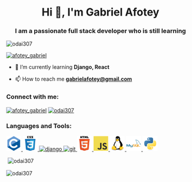 <h1 align="center">Hi 👋, I'm Gabriel Afotey</h1>
<h3 align="center">I am a passionate full stack developer who is still learning</h3>

<p align="left"> <img src="https://komarev.com/ghpvc/?username=odai307&label=Profile%20views&color=0e75b6&style=flat" alt="odai307" /> </p>

<p align="left"> <a href="https://twitter.com/afotey_gabriel" target="blank"><img src="https://img.shields.io/twitter/follow/afotey_gabriel?logo=twitter&style=for-the-badge" alt="afotey_gabriel" /></a> </p>

- 🌱 I’m currently learning **Django, React**

- 📫 How to reach me **gabrielafotey@gmail.com**

<h3 align="left">Connect with me:</h3>
<p align="left">
<a href="https://twitter.com/afotey_gabriel" target="blank"><img align="center" src="https://raw.githubusercontent.com/rahuldkjain/github-profile-readme-generator/master/src/images/icons/Social/twitter.svg" alt="afotey_gabriel" height="30" width="40" /></a>
<a href="https://www.leetcode.com/odai307" target="blank"><img align="center" src="https://raw.githubusercontent.com/rahuldkjain/github-profile-readme-generator/master/src/images/icons/Social/leet-code.svg" alt="odai307" height="30" width="40" /></a>
</p>

<h3 align="left">Languages and Tools:</h3>
<p align="left"> <a href="https://www.cprogramming.com/" target="_blank" rel="noreferrer"> <img src="https://raw.githubusercontent.com/devicons/devicon/master/icons/c/c-original.svg" alt="c" width="40" height="40"/> </a> <a href="https://www.w3schools.com/css/" target="_blank" rel="noreferrer"> <img src="https://raw.githubusercontent.com/devicons/devicon/master/icons/css3/css3-original-wordmark.svg" alt="css3" width="40" height="40"/> </a> <a href="https://www.djangoproject.com/" target="_blank" rel="noreferrer"> <img src="https://cdn.worldvectorlogo.com/logos/django.svg" alt="django" width="40" height="40"/> </a> <a href="https://git-scm.com/" target="_blank" rel="noreferrer"> <img src="https://www.vectorlogo.zone/logos/git-scm/git-scm-icon.svg" alt="git" width="40" height="40"/> </a> <a href="https://www.w3.org/html/" target="_blank" rel="noreferrer"> <img src="https://raw.githubusercontent.com/devicons/devicon/master/icons/html5/html5-original-wordmark.svg" alt="html5" width="40" height="40"/> </a> <a href="https://developer.mozilla.org/en-US/docs/Web/JavaScript" target="_blank" rel="noreferrer"> <img src="https://raw.githubusercontent.com/devicons/devicon/master/icons/javascript/javascript-original.svg" alt="javascript" width="40" height="40"/> </a> <a href="https://www.linux.org/" target="_blank" rel="noreferrer"> <img src="https://raw.githubusercontent.com/devicons/devicon/master/icons/linux/linux-original.svg" alt="linux" width="40" height="40"/> </a> <a href="https://www.mysql.com/" target="_blank" rel="noreferrer"> <img src="https://raw.githubusercontent.com/devicons/devicon/master/icons/mysql/mysql-original-wordmark.svg" alt="mysql" width="40" height="40"/> </a> <a href="https://www.python.org" target="_blank" rel="noreferrer"> <img src="https://raw.githubusercontent.com/devicons/devicon/master/icons/python/python-original.svg" alt="python" width="40" height="40"/> </a> </p>

<p>&nbsp;<img align="center" src="https://github-readme-stats.vercel.app/api?username=odai307&show_icons=true&locale=en" alt="odai307" /></p>

<p><img align="center" src="https://github-readme-streak-stats.herokuapp.com/?user=odai307&" alt="odai307" /></p>
